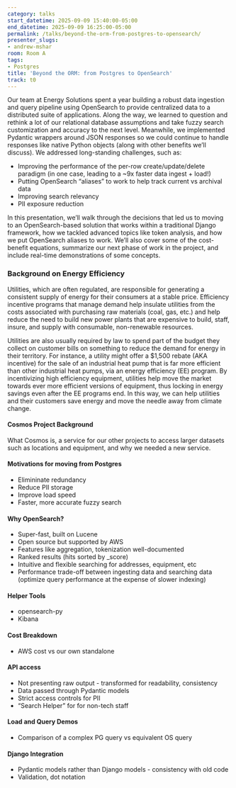 ```yaml
---
category: talks
start_datetime: 2025-09-09 15:40:00-05:00
end_datetime: 2025-09-09 16:25:00-05:00
permalink: /talks/beyond-the-orm-from-postgres-to-opensearch/
presenter_slugs:
- andrew-mshar
room: Room A
tags:
- Postgres
title: 'Beyond the ORM: from Postgres to OpenSearch'
track: t0
---
```


Our team at Energy Solutions spent a year building a robust data ingestion and query pipeline using OpenSearch to provide centralized data to a distributed suite of applications. Along the way, we learned to question and rethink a lot of our relational database assumptions and take fuzzy search customization and accuracy to the next level. Meanwhile, we implemented Pydantic wrappers around JSON responses so we could continue to handle responses like native Python objects (along with other benefits we’ll discuss). We addressed long-standing challenges, such as:

- Improving the performance of the per-row create/update/delete paradigm (in one case, leading to a ~9x faster data ingest + load!)
- Putting OpenSearch “aliases” to work to help track current vs archival data
- Improving search relevancy
- PII exposure reduction

In this presentation, we’ll walk through the decisions that led us to moving to an OpenSearch-based solution that works within a traditional Django framework, how we tackled advanced topics like token analysis, and how we put OpenSearch aliases to work. We’ll also cover some of the cost-benefit equations, summarize our next phase of work in the project, and include real-time demonstrations of some concepts.

### Background on Energy Efficiency

Utilities, which are often regulated, are responsible for generating a consistent supply of energy for their consumers at a stable price. Efficiency incentive programs that manage demand help insulate utilities from the costs associated with purchasing raw materials (coal, gas, etc.) and help reduce the need to build new power plants that are expensive to build, staff, insure, and supply with consumable, non-renewable resources. 

Utilities are also usually required by law to spend part of the budget they collect on customer bills on something to reduce the demand for energy in their territory. For instance, a utility might offer a $1,500 rebate (AKA incentive) for the sale of an industrial heat pump that is far more efficient than other industrial heat pumps, via an energy efficiency (EE) program. By incentivizing high efficiency equipment, utilities help move the market towards ever more efficient versions of equipment, thus locking in energy savings even after the EE programs end. In this way, we can help utilities and their customers save energy and move the needle away from climate change.

#### Cosmos Project Background
What Cosmos is, a service for our other projects to access larger datasets such as locations and equipment, and why we needed a new service.

#### Motivations for moving from Postgres
- Elimininate redundancy
- Reduce PII storage
- Improve load speed
- Faster, more accurate fuzzy search

#### Why OpenSearch?
- Super-fast, built on Lucene
- Open source but supported by AWS
- Features like aggregation, tokenization well-documented
- Ranked results (hits sorted by _score)
- Intuitive and flexible searching for addresses, equipment, etc
- Performance trade-off between ingesting data and searching data (optimize query performance at the expense of slower indexing)

#### Helper Tools
- opensearch-py   
- Kibana

#### Cost Breakdown
- AWS cost vs our own standalone

#### API access
- Not presenting raw output - transformed for readability, consistency    
- Data passed through Pydantic models    
- Strict access controls for PII    
- “Search Helper” for for non-tech staff

#### Load and Query Demos
- Comparison of a complex PG query vs equivalent OS query

#### Django Integration
- Pydantic models rather than Django models - consistency with old code    
- Validation, dot notation
